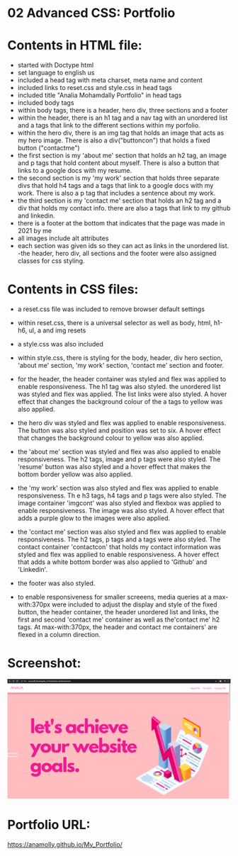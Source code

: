 # 02 Advanced CSS: Portfolio


# Contents in HTML file:
- started with Doctype html
- set language to english us
- included a head tag with meta charset, meta name and content
- included links to reset.css and style.css in head tags
- included title "Analia Mohamdally Portfolio" in head tags
- included body tags
- within body tags, there is a header, hero div, three sections and a footer
- within the header, there is an h1 tag and a nav tag with an unordered list and a tags that link to the different sections within my porfolio. 
- within the hero div, there is an img tag that holds an image that acts as my hero image. There is also a div("buttoncon") that holds a fixed button ("contactme")
- the first section is my 'about me' section that holds an h2 tag, an image and p tags that hold content about myself. There is also a button that links to a google docs with my resume.
- the second section is my 'my work' section that holds three separate divs that hold h4 tags and a tags that link to a google docs with my work. There is also a p tag that includes a sentence about my work.
- the third section is my 'contact me' section that holds an h2 tag and a div that holds my contact info. there are also a tags that link to my github and linkedin.
- there is a footer at the bottom that indicates that the page was made in 2021 by me 
- all images include alt attributes
- each section was given ids so they can act as links in the unordered list. 
-the header, hero div, all sections and the footer were also assigned classes for css styling.


# Contents in CSS files:
- a reset.css file was included to remove browser default settings
- within reset.css, there is a universal selector as well as body, html, h1-h6, ul, a and img resets

- a style.css was also included
- within style.css, there is styling for the body, header, div hero section, 'about me' section, 'my work' section, 'contact me' section and footer.
- for the header, the header container was styled and flex was applied to enable responsiveness. The h1 tag was also styled. the unordered list was styled and flex was applied. The list links were also styled. A hover effect that changes the background colour of the a tags to yellow was also applied.
- the hero div was styled and flex was applied to enable responsiveness. The button was also styled and position was set to six. A hover effect that changes the background colour to yellow was also applied.
- the 'about me' section was styled and flex was also applied to enable responsiveness. The h2 tags, image and p tags were also styled. The 'resume' button was also styled and a hover effect that makes the bottom border yellow was also applied.
- the 'my work' section was also styled and flex was applied to enable responsiveness. Th e h3 tags, h4 tags and p tags were also styled. The image container 'imgcont' was also styled and flexbox was applied to enable responsiveness. The image was also styled. A hover effect that adds a purple glow to the images were also applied.
- the 'contact me' section was also styled and flex was applied to enable responsiveness. The h2 tags, p tags and a tags were also styled. The contact container 'contactcon' that holds my contact information was styled and flex was applied to enable responsiveness. A hover effect that adds a white bottom border was also applied to 'Github' and 'Linkedin'.
- the footer was also styled.
- to enable responsiveness for smaller screeens, media queries at a max-with:370px were included to adjust the display and style of the fixed button, the header container, the header unordered list and links, the first and second 'contact me' container as well as the'contact me' h2 tags. At max-with:370px, the header and contact me containers' are flexed in a column direction.

# Screenshot:
![](Screenshot.png) 


# Portfolio URL:
https://anamolly.github.io/My_Portfolio/